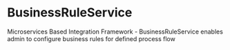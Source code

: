 # BusinessRuleService
Microservices Based Integration Framework - BusinessRuleService enables admin to configure business rules for defined process flow
